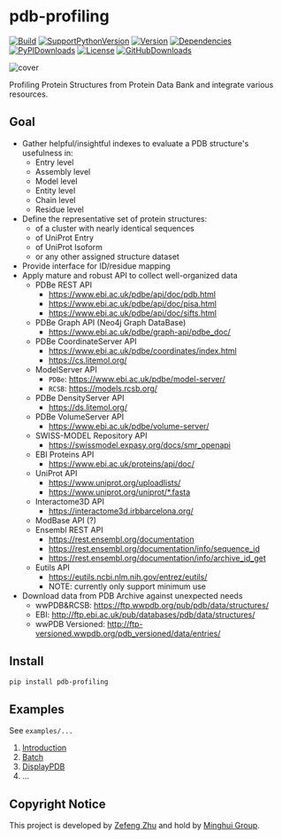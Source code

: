 # pdb-profiling

[![Build](https://img.shields.io/travis/naturegeorge/pdb-profiling?style=for-the-badge&logo=travis)](https://github.com/naturegeorge/pdb-profiling)
[![SupportPythonVersion](https://img.shields.io/pypi/pyversions/pdb-profiling.svg?style=for-the-badge&logo=python)](https://pypi.org/project/pdb-profiling/)
[![Version](https://img.shields.io/pypi/v/pdb-profiling?style=for-the-badge&logo=PYPI)](https://github.com/naturegeorge/pdb-profiling/blob/master/pdb_profiling/__init__.py)
[![Dependencies](https://img.shields.io/librariesio/github/NatureGeorge/pdb-profiling?style=for-the-badge&logo=PYPI)](https://github.com/naturegeorge/pdb-profiling/blob/master/setup.py)
[![PyPIDownloads](https://img.shields.io/pypi/dm/pdb-profiling.svg?style=for-the-badge&logo=PYPI)](https://pypi.org/project/pdb-profiling/)
[![License](https://img.shields.io/badge/License-MIT-blue.svg?style=for-the-badge&logo=github)](https://github.com/naturegeorge/pdb-profiling/blob/master/LICENSE)
[![GitHubDownloads](https://img.shields.io/github/downloads/NatureGeorge/pdb-profiling/total?style=for-the-badge&logo=github)](https://github.com/NatureGeorge/pdb-profiling/releases/)

![cover](https://user-images.githubusercontent.com/43134199/95018149-58cfc200-0690-11eb-9e64-760faec5130f.png)

Profiling Protein Structures from Protein Data Bank and integrate various resources.

## Goal

* Gather helpful/insightful indexes to evaluate a PDB structure's usefulness in:
  * Entry level
  * Assembly level
  * Model level
  * Entity level
  * Chain level
  * Residue level
* Define the representative set of protein structures:
  * of a cluster with nearly identical sequences
  * of UniProt Entry
  * of UniProt Isoform
  * or any other assigned structure dataset
* Provide interface for ID/residue mapping
* Apply mature and robust API to collect well-organized data
  * PDBe REST API
    * <https://www.ebi.ac.uk/pdbe/api/doc/pdb.html>
    * <https://www.ebi.ac.uk/pdbe/api/doc/pisa.html>
    * <https://www.ebi.ac.uk/pdbe/api/doc/sifts.html>
  * PDBe Graph API (Neo4j Graph DataBase)
    * <https://www.ebi.ac.uk/pdbe/graph-api/pdbe_doc/>
  * PDBe CoordinateServer API
    * <https://www.ebi.ac.uk/pdbe/coordinates/index.html>
    * <https://cs.litemol.org/>
  * ModelServer API
    * `PDBe`: <https://www.ebi.ac.uk/pdbe/model-server/>
    * `RCSB`: <https://models.rcsb.org/>
  * PDBe DensityServer API
    * <https://ds.litemol.org/>
  * PDBe VolumeServer API
    * <https://www.ebi.ac.uk/pdbe/volume-server/>
  * SWISS-MODEL Repository API
    * <https://swissmodel.expasy.org/docs/smr_openapi>
  * EBI Proteins API
    * <https://www.ebi.ac.uk/proteins/api/doc/>
  * UniProt API
    * <https://www.uniprot.org/uploadlists/>
    * <https://www.uniprot.org/uniprot/*.fasta>
  * Interactome3D API
    * <https://interactome3d.irbbarcelona.org/>
  * ModBase API (?)
  * Ensembl REST API
    * <https://rest.ensembl.org/documentation>
    * <https://rest.ensembl.org/documentation/info/sequence_id>
    * <https://rest.ensembl.org/documentation/info/archive_id_get>
  * Eutils API
    * <https://eutils.ncbi.nlm.nih.gov/entrez/eutils/>
    * NOTE: currently only support minimum use
* Download data from PDB Archive against unexpected needs
  * wwPDB&RCSB: <https://ftp.wwpdb.org/pub/pdb/data/structures/>
  * EBI: <http://ftp.ebi.ac.uk/pub/databases/pdb/data/structures/>
  * wwPDB Versioned: <http://ftp-versioned.wwpdb.org/pdb_versioned/data/entries/>

## Install

```bash
pip install pdb-profiling
```

## Examples

See `examples/...`

1. [Introduction](https://nbviewer.jupyter.org/github/NatureGeorge/pdb-profiling/blob/master/examples/Introduction.ipynb)
2. [Batch](https://nbviewer.jupyter.org/github/NatureGeorge/pdb-profiling/blob/master/examples/Batch.ipynb)
3. [DisplayPDB](https://nbviewer.jupyter.org/github/NatureGeorge/pdb-profiling/blob/master/examples/DisplayPDB.ipynb)
3. ...

## Copyright Notice

This project is developed by [Zefeng Zhu](https://github.com/NatureGeorge) and hold by [Minghui Group](https://lilab.jysw.suda.edu.cn/).